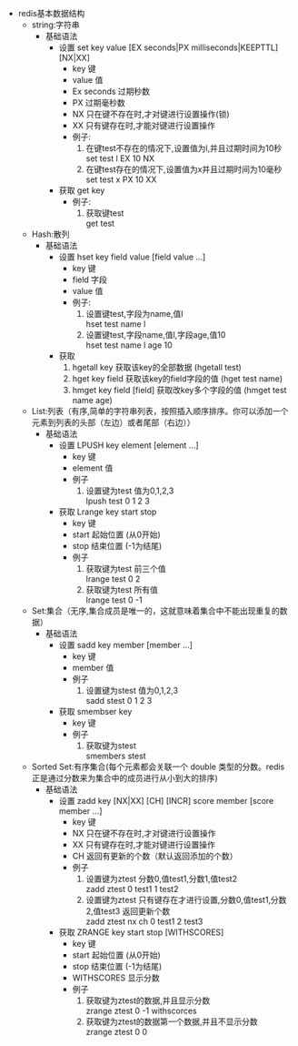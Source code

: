 * redis基本数据结构
	- string:字符串
		- 基础语法
			- 设置 set key value [EX seconds|PX milliseconds|KEEPTTL] [NX|XX]
				- key 键
				- value 值
				- Ex seconds 过期秒数
				- PX 过期毫秒数
				- NX 只在键不存在时,才对键进行设置操作(锁)
				- XX 只有键存在时,才能对键进行设置操作
				- 例子:		
					1. 在键test不存在的情况下,设置值为l,并且过期时间为10秒<br>
					set test l EX 10 NX 
					2. 在键test存在的情况下,设置值为x并且过期时间为10毫秒<br>
					set test x PX 10 XX
			- 获取 get key
				- 例子:
					1. 获取键test<br>
					get test
	- Hash:散列
		- 基础语法
			- 设置 hset key field value [field value ...]
				- key 键
				- field 字段
				- value 值
				- 例子:
					1. 设置键test,字段为name,值l<br>
					hset test name l
					2. 设置键test,字段name,值l,字段age,值10<br>
					hset test name l age 10
			- 获取
				1. hgetall key 获取该key的全部数据 (hgetall test)
				2. hget key field 获取该key的field字段的值 (hget test name)
				3. hmget key field [field] 获取改key多个字段的值 (hmget test name age)
	- List:列表（有序,简单的字符串列表，按照插入顺序排序。你可以添加一个元素到列表的头部（左边）或者尾部（右边））
		- 基础语法
			- 设置 LPUSH key element [element ...]
				- key 键
				- element 值
				- 例子 
					1. 设置键为test 值为0,1,2,3<br>
					lpush  test 0 1 2 3
			- 获取 Lrange key start stop
				- key 键
				- start 起始位置 (从0开始)
				- stop  结束位置 (-1为结尾)
				- 例子
					1. 获取键为test 前三个值<br>
					lrange test 0 2
					2. 获取键为test 所有值<br>
					lrange test 0 -1
	- Set:集合（无序,集合成员是唯一的，这就意味着集合中不能出现重复的数据）
		- 基础语法
			- 设置 sadd key member [member ...]
				- key 键
				- member 值
				- 例子 
					1. 设置键为stest 值为0,1,2,3<br>
					sadd stest 0 1 2 3
			- 获取 smembser key
				- key 键
				- 例子
				  1. 获取键为stest<br>
					smembers stest
	- Sorted Set:有序集合(每个元素都会关联一个 double 类型的分数。redis 正是通过分数来为集合中的成员进行从小到大的排序)
		- 基础语法
			- 设置 zadd key [NX|XX] [CH] [INCR] score member [score member ...]
				- key 键
				- NX 只在键不存在时,才对键进行设置操作
				- XX 只有键存在时,才能对键进行设置操作 
				- CH 返回有更新的个数（默认返回添加的个数）
				- 例子 
					1. 设置键为ztest 分数0,值test1,分数1,值test2<br>
					zadd ztest 0 test1 1 test2
					2. 设置键为ztest 只有键存在才进行设置,分数0,值test1,分数2,值test3 返回更新个数<br>
					zadd ztest nx ch 0 test1 2 test3
			- 获取 ZRANGE key start stop [WITHSCORES]
				- key 键
				- start 起始位置 (从0开始)
				- stop  结束位置 (-1为结尾)
				- WITHSCORES 显示分数
				- 例子
				  1. 获取键为ztest的数据,并且显示分数<br>
				  zrange ztest 0 -1 withscorces
				  2. 获取键为ztest的数据第一个数据,并且不显示分数<br>
				  zrange ztest 0 0
								
		
	
